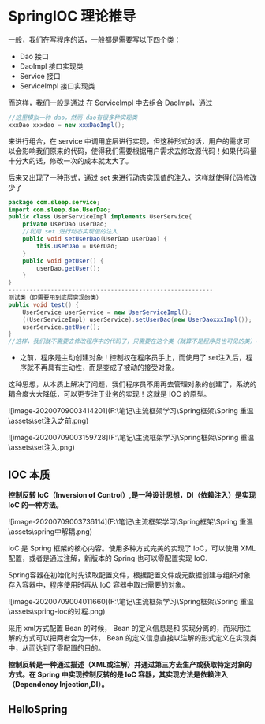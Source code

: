 # SpringIOC 理论推导

一般，我们在写程序的话，一般都是需要写以下四个类：

- Dao 接口
- DaoImpl 接口实现类
- Service 接口
- ServiceImpl 接口实现类

而这样，我们一般是通过 在 ServiceImpl 中去组合 DaoImpl，通过

```java
//这里模拟一种 dao，然而 dao有很多种实现类
xxxDao xxxdao = new xxxDaoImpl();
```

来进行组合，在 service 中调用底层进行实现，但这种形式的话，用户的需求可以会影响我们原来的代码，使得我们需要根据用户需求去修改源代码！如果代码量十分大的话，修改一次的成本就太大了。

后来又出现了一种形式，通过 set 来进行动态实现值的注入，这样就使得代码修改少了

```java
package com.sleep.service;
import com.sleep.dao.UserDao;
public class UserServiceImpl implements UserService{
    private UserDao userDao;
	//利用 set 进行动态实现值的注入
    public void setUserDao(UserDao userDao) {
        this.userDao = userDao;
    }
    public void getUser() {
        userDao.getUser();
    }
}
----------------------------------------------------------
测试类（即需要用到底层实现的类）
public void test() {
	UserService userService = new UserServiceImpl();
    ((UserServiceImpl) userService).setUserDao(new UserDaoxxxImpl());
    userService.getUser();
}
//这样，我们就不需要去修改程序中的代码了，只需要在这个类（就算不是程序员也可见的类）中进行调用即可。而如果是之前的话，我们就还需要在源程序中进行修改
```

- 之前，程序是主动创建对象！控制权在程序员手上，而使用了 set注入后，程序就不再具有主动性，而是变成了被动的接受对象。

这种思想，从本质上解决了问题，我们程序员不用再去管理对象的创建了，系统的耦合度大大降低，可以更专注于业务的实现！这就是 IOC 的原型。

![image-20200709003414201](F:\笔记\主流框架学习\Spring框架\Spring 重温\assets\set注入之前.png)

![image-20200709003159728](F:\笔记\主流框架学习\Spring框架\Spring 重温\assets\set注入.png)

## IOC 本质

**控制反转 IoC（Inversion of Control）,是一种设计思想，DI（依赖注入）是实现 IoC 的一种方法。**

![image-20200709003736114](F:\笔记\主流框架学习\Spring框架\Spring 重温\assets\spring中解耦.png)

IoC 是 Spring 框架的核心内容。使用多种方式完美的实现了 IoC，可以使用 XML配置，或者是通过注解，新版本的 Spring 也可以零配置实现 IoC.

Spring容器在初始化时先读取配置文件，根据配置文件或元数据创建与组织对象存入容器中，程序使用时再从 IoC 容器中取出需要的对象。

![image-20200709004011660](F:\笔记\主流框架学习\Spring框架\Spring 重温\assets\spring-ioc的过程.png)

采用 xml方式配置 Bean 的时候， Bean 的定义信息是和 实现分离的，而采用注解的方式可以把两者合为一体， Bean 的定义信息直接以注解的形式定义在实现类中，从而达到了零配置的目的。

**控制反转是一种通过描述（XML或注解）并通过第三方去生产或获取特定对象的方式。在 Spring 中实现控制反转的是 IoC 容器，其实现方法是依赖注入（Dependency Injection,DI）。**

## HelloSpring